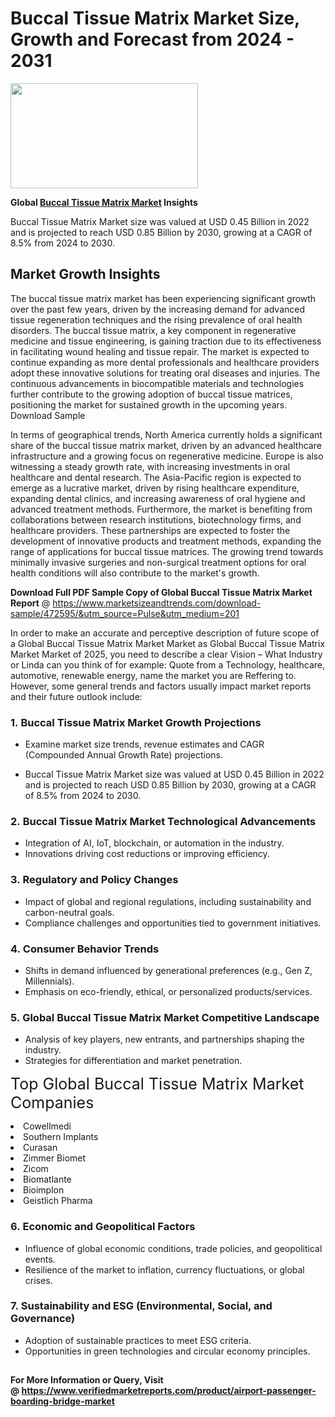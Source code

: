 <H1>Buccal Tissue Matrix Market Size, Growth and Forecast from 2024 - 2031</H1><img class="aligncenter size-medium wp-image-584254" src="https://thirdeyenews.in/wp-content/uploads/2024/09/Global-Market-Research-300x168.jpeg" alt="" width="300" height="168" /><p><strong>Global&nbsp;<a href="https://www.marketsizeandtrends.com/download-sample/472595/&amp;utm_source=Pulse&amp;utm_medium=201">Buccal Tissue Matrix Market</a> Insights</strong></p><p>Buccal Tissue Matrix Market size was valued at USD 0.45 Billion in 2022 and is projected to reach USD 0.85 Billion by 2030, growing at a CAGR of 8.5% from 2024 to 2030.</p><p><h2>Market Growth Insights</h2> <p>The buccal tissue matrix market has been experiencing significant growth over the past few years, driven by the increasing demand for advanced tissue regeneration techniques and the rising prevalence of oral health disorders. The buccal tissue matrix, a key component in regenerative medicine and tissue engineering, is gaining traction due to its effectiveness in facilitating wound healing and tissue repair. The market is expected to continue expanding as more dental professionals and healthcare providers adopt these innovative solutions for treating oral diseases and injuries. The continuous advancements in biocompatible materials and technologies further contribute to the growing adoption of buccal tissue matrices, positioning the market for sustained growth in the upcoming years. Download Sample</p> <p>In terms of geographical trends, North America currently holds a significant share of the buccal tissue matrix market, driven by an advanced healthcare infrastructure and a growing focus on regenerative medicine. Europe is also witnessing a steady growth rate, with increasing investments in oral healthcare and dental research. The Asia-Pacific region is expected to emerge as a lucrative market, driven by rising healthcare expenditure, expanding dental clinics, and increasing awareness of oral hygiene and advanced treatment methods. Furthermore, the market is benefiting from collaborations between research institutions, biotechnology firms, and healthcare providers. These partnerships are expected to foster the development of innovative products and treatment methods, expanding the range of applications for buccal tissue matrices. The growing trend towards minimally invasive surgeries and non-surgical treatment options for oral health conditions will also contribute to the market's growth. </p><p><span class=""><strong>Download Full PDF Sample Copy of Global Buccal Tissue Matrix Market Report</strong> @ <a href="https://www.marketsizeandtrends.com/download-sample/472595/&amp;utm_source=Pulse&amp;utm_medium=201" target="_blank">https://www.marketsizeandtrends.com/download-sample/472595/&amp;utm_source=Pulse&amp;utm_medium=201</a></span></p><p>In order to make an accurate and perceptive description of future scope of a Global&nbsp;Buccal Tissue Matrix Market Market as Global&nbsp;Buccal Tissue Matrix Market Market of 2025, you need to describe a clear Vision &ndash; What Industry or Linda can you think of for example: Quote from a Technology, healthcare, automotive, renewable energy, name the market you are Reffering to. However, some general trends and factors usually impact market reports and their future outlook include:</p><h3>1.&nbsp;<strong>Buccal Tissue Matrix Market Growth Projections</strong></h3><ul><li>Examine market size trends, revenue estimates and CAGR (Compounded Annual Growth Rate) projections.</li><li><p>Buccal Tissue Matrix Market size was valued at USD 0.45 Billion in 2022 and is projected to reach USD 0.85 Billion by 2030, growing at a CAGR of 8.5% from 2024 to 2030.</p></li></ul><h3>2.&nbsp;<strong>Buccal Tissue Matrix Market Technological Advancements</strong></h3><ul><li>Integration of AI, IoT, blockchain, or automation in the industry.</li><li>Innovations driving cost reductions or improving efficiency.</li></ul><h3>3.&nbsp;<strong>Regulatory and Policy Changes</strong></h3><ul><li>Impact of global and regional regulations, including sustainability and carbon-neutral goals.</li><li>Compliance challenges and opportunities tied to government initiatives.</li></ul><h3>4.&nbsp;<strong>Consumer Behavior Trends</strong></h3><ul><li>Shifts in demand influenced by generational preferences (e.g., Gen Z, Millennials).</li><li>Emphasis on eco-friendly, ethical, or personalized products/services.</li></ul><h3>5.&nbsp;<strong>Global Buccal Tissue Matrix Market Competitive Landscape</strong></h3><ul><li>Analysis of key players, new entrants, and partnerships shaping the industry.</li><li>Strategies for differentiation and market penetration.</li></ul><p data-pm-slice="1 1 []"><span style="color: inherit; font-family: inherit; font-size: 25px;">Top Global Buccal Tissue Matrix Market Companies</span></p><div class="" data-test-id=""><p><li>Cowellmedi</li><li> Southern Implants</li><li> Curasan</li><li> Zimmer Biomet</li><li> Zicom</li><li> Biomatlante</li><li> Bioimplon</li><li> Geistlich Pharma</li></p></div><h3>6.&nbsp;<strong>Economic and Geopolitical Factors</strong></h3><ul><li>Influence of global economic conditions, trade policies, and geopolitical events.</li><li>Resilience of the market to inflation, currency fluctuations, or global crises.</li></ul><h3>7.&nbsp;<strong>Sustainability and ESG (Environmental, Social, and Governance)</strong></h3><ul><li>Adoption of sustainable practices to meet ESG criteria.</li><li>Opportunities in green technologies and circular economy principles.</li></ul><h2><strong style="font-size: 14px;">For More Information or Query, Visit @&nbsp;</strong><a style="background-color: #ffffff; font-size: 14px;" href="https://www.marketsizeandtrends.com/report/buccal-tissue-matrix-market/" target="_blank">https://www.verifiedmarketreports.com/product/airport-passenger-boarding-bridge-market</a></h2>
